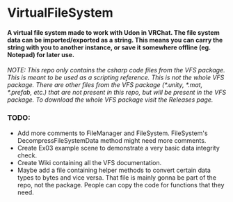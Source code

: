 # VirtualFileSystem
#### A virtual file system made to work with Udon in VRChat. The file system data can be imported/exported as a string. This means you can carry the string with you to another instance, or save it somewhere offline (eg. Notepad) for later use.
 
_NOTE: This repo only contains the csharp code files from the VFS package. This is meant to be used as a scripting reference. This is not the whole VFS package. There are other files from the VFS package (*.unity, *.mat, *.prefab, etc.) that are not present in this repo, but will be present in the VFS package. To download the whole VFS package visit the Releases page._

### TODO:
* Add more comments to FileManager and FileSystem. FileSystem's DecompressFileSystemData method might need more comments.
* Create Ex03 example scene to demonstrate a very basic data integrity check.
* Create Wiki containing all the VFS documentation.
* Maybe add a file containing helper methods to convert certain data types to bytes and vice versa. That file is mainly gonna be part of the repo, not the package. People can copy the code for functions that they need.
